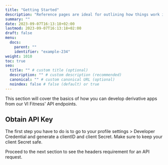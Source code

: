 ```yaml
---
title: "Getting Started"
description: "Reference pages are ideal for outlining how things work in terse and clear terms."
summary: ""
date: 2023-09-07T16:13:18+02:00
lastmod: 2023-09-07T16:13:18+02:00
draft: false
menu:
  docs:
    parent: ""
    identifier: "example-234"
weight: 1010
toc: true
seo:
  title: "" # custom title (optional)
  description: "" # custom description (recommended)
  canonical: "" # custom canonical URL (optional)
  noindex: false # false (default) or true
---
```


This section will cover the basics of how you can develop derivative apps from our VI Fitness' API endpoints.

## Obtain API Key

The first step you have to do is to go to your profile settings > Developer Credential and generate a clientID and client Secret. Make sure to keep your client Secret safe.

Proceed to the next section to see the headers requirement for an API request.
